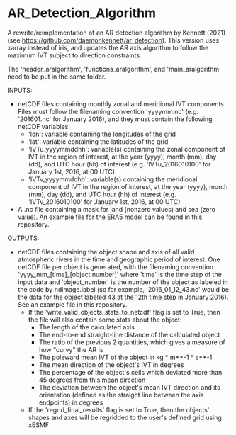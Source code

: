 # AR_Detection_Algorithm
A rewrite/reimplementation of an AR detection algorithm by Kennett (2021) (see https://github.com/daemonkennett/ar_detection). This version uses xarray instead of iris, and updates the AR axis algorithm to follow the maximum IVT subject to direction constraints. 

The 'header_aralgorithm', 'functions_aralgorithm', and 'main_aralgorithm' need to be put in the same folder.




INPUTS:
- netCDF files containing monthly zonal and meridional IVT components. Files must follow the filenaming convention 'yyyymm.nc' (e.g. '201601.nc' for January 2016), and they must contain the following netCDF variables:
    - 'lon': variable containing the longitudes of the grid
    - 'lat': variable containing the latitudes of the grid
    - 'IVTu_yyyymmddhh': variable(s) containing the zonal component of IVT in the region of interest, at the year (yyyy), month (mm), day (dd), and UTC hour (hh) of interest (e.g. 'IVTu_2016010100' for January 1st, 2016, at 00 UTC)
    - 'IVTv_yyyymmddhh': variable(s) containing the meridional component of IVT in the region of interest, at the year (yyyy), month (mm), day (dd), and UTC hour (hh) of interest (e.g. 'IVTv_2016010100' for January 1st, 2016, at 00 UTC)
- A .nc file containing a mask for land (nonzero values) and sea (zero value). An example file for the ERA5 model can be found in this repository.


 OUTPUTS:
 - netCDF files containing the object shape and axis of all valid atmospheric rivers in the time and geographic period of interest. One netCDF file per object is generated, with the filenaming convention 'yyyy_mm_[time]_[object number]' where 'time' is the time step of the input data and 'object_number' is the number of the object as labeled in the code by ndimage.label (so for example, '2016_01_12_43.nc' would be the data for the object labeled 43 at the 12th time step in January 2016). See an example file in this repository.
     - If the 'write_valid_objects_stats_to_netcdf' flag is set to True, then the file will also contain some stats about the object:
         - The length of the calculated axis
         - The end-to-end straight-line distance of the calculated object
         - The ratio of the previous 2 quantities, which gives a measure of how "curvy" the AR is
         - The poleward mean IVT of the object in kg * m**-1 * s**-1
         - The mean direction of the object's IVT in degrees
         - The percentage of the object's cells which deviated more than 45 degrees from this mean direction
         - The deviation between the object's mean IVT direction and its orientation (defined as the straight line between the axis endpoints) in degrees
    - If the 'regrid_final_results' flag is set to True, then the objects' shapes and axes will be regridded to the user's defined grid using xESMF
